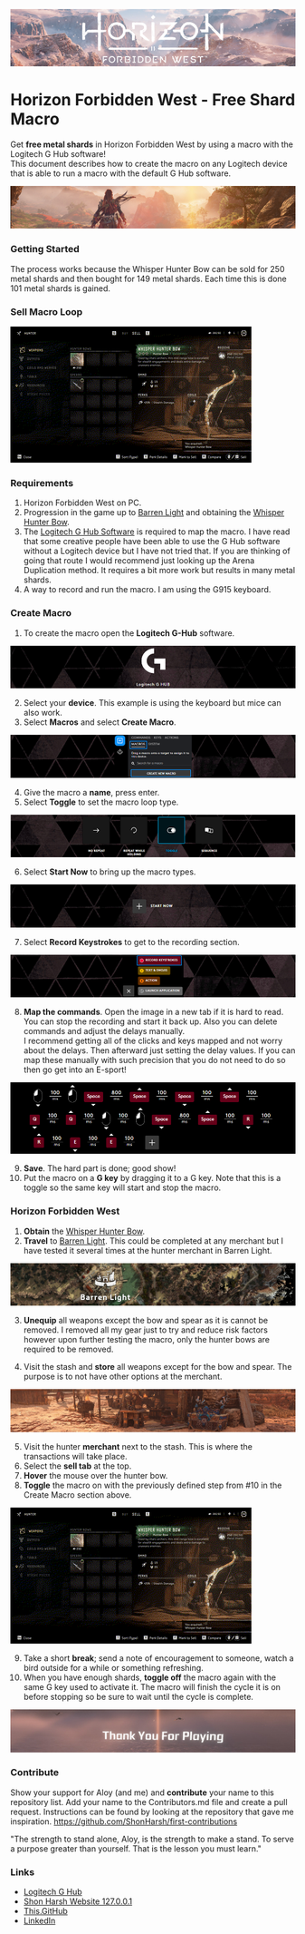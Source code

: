 ![Logo](https://raw.githubusercontent.com/ShonHarsh/HorizonForbiddenWest-ShardMacro-LogitechGHub/main/images/HFW-Banner-Logo.png)

# Horizon Forbidden West - Free Shard Macro

Get **free metal shards** in Horizon Forbidden West by using a macro with the Logitech G Hub software!<br />
This document describes how to create the macro on any Logitech device that is able to run a macro with the default G Hub software.

![Onward](https://raw.githubusercontent.com/ShonHarsh/HorizonForbiddenWest-ShardMacro-LogitechGHub/main/images/HFW-Banner-Onward.png)

### Getting Started

The process works because the Whisper Hunter Bow can be sold for 250 metal shards and then bought for 149 metal shards.  Each time this is done 101 metal shards is gained.

### Sell Macro Loop
![WHB](https://raw.githubusercontent.com/ShonHarsh/HorizonForbiddenWest-ShardMacro-LogitechGHub/main/images/HFW-Macro-WHB.gif)

### Requirements

1. Horizon Forbidden West on PC.
2. Progression in the game up to [Barren Light](https://horizon.fandom.com/wiki/Barren_Light?so=search) and obtaining the [Whisper Hunter Bow](https://horizon.fandom.com/wiki/Whisper_Hunter_Bow).
3. The [Logitech G Hub Software](https://www.logitechg.com/en-us/innovation/g-hub.html) is required to map the macro.  I have read that some creative people have been able to use the G Hub software without a Logitech device but I have not tried that.  If you are thinking of going that route I would recommend just looking up the Arena Duplication method.  It requires a bit more work but results in many metal shards.
4. A way to record and run the macro.  I am using the G915 keyboard.

### Create Macro
1. To create the macro open the **Logitech G-Hub** software.

![BannerLogitech](https://raw.githubusercontent.com/ShonHarsh/HorizonForbiddenWest-ShardMacro-LogitechGHub/main/images/HFW-Banner-GHub.png)

2. Select your **device**.  This example is using the keyboard but mice can also work.
3. Select **Macros** and select **Create Macro**.

![SelectMacro](https://raw.githubusercontent.com/ShonHarsh/HorizonForbiddenWest-ShardMacro-LogitechGHub/main/images/HFW-Macro-SelectMacros.png)

4. Give the macro a **name**, press enter.
5. Select **Toggle** to set the macro loop type.

![SelectToggle](https://raw.githubusercontent.com/ShonHarsh/HorizonForbiddenWest-ShardMacro-LogitechGHub/main/images/HFW-Macro-SelectToggle.png)

6. Select **Start Now** to bring up the macro types.

![StartNow](https://raw.githubusercontent.com/ShonHarsh/HorizonForbiddenWest-ShardMacro-LogitechGHub/main/images/HFW-Macro-StartNow.png)

7. Select **Record Keystrokes** to get to the recording section.

![RecordKeystrokes](https://raw.githubusercontent.com/ShonHarsh/HorizonForbiddenWest-ShardMacro-LogitechGHub/main/images/HFW-Macro-RecordKeystrokes.png)

8. **Map the commands**.  Open the image in a new tab if it is hard to read.  You can stop the recording and start it back up.  Also you can delete commands and adjust the delays manually.<br />
I recommend getting all of the clicks and keys mapped and not worry about the delays.  Then afterward just setting the delay values.  If you can map these manually with such precision that you do not need to do so then go get into an E-sport!

![MacroMap](https://raw.githubusercontent.com/ShonHarsh/HorizonForbiddenWest-ShardMacro-LogitechGHub/main/images/HFW-Macro-MacroMap.png)

9. **Save**.  The hard part is done; good show!
10. Put the macro on a **G key** by dragging it to a G key. Note that this is a toggle so the same key will start and stop the macro.

### Horizon Forbidden West
1. **Obtain** the [Whisper Hunter Bow](https://horizon.fandom.com/wiki/Whisper_Hunter_Bow).
2. **Travel** to [Barren Light](https://horizon.fandom.com/wiki/Barren_Light?so=search).  This could be completed at any merchant but I have tested it several times at the hunter merchant in Barren Light.

![BarrenLight](https://raw.githubusercontent.com/ShonHarsh/HorizonForbiddenWest-ShardMacro-LogitechGHub/main/images/HFW-BarrenLight.png)

3. **Unequip** all weapons except the bow and spear as it is cannot be removed.  I removed all my gear just to try and reduce risk factors however upon further testing the macro, only the hunter bows are required to be removed.

4. Visit the stash and **store** all weapons except for the bow and spear.  The purpose is to not have other options at the merchant.

![Stash](https://raw.githubusercontent.com/ShonHarsh/HorizonForbiddenWest-ShardMacro-LogitechGHub/main/images/HFW-Macro-Stash.png)

5. Visit the hunter **merchant** next to the stash.  This is where the transactions will take place.
6. Select the **sell tab** at the top.
7. **Hover** the mouse over the hunter bow.
8. **Toggle** the macro on with the previously defined step from #10 in the Create Macro section above.

![Macro-WHB](https://raw.githubusercontent.com/ShonHarsh/HorizonForbiddenWest-ShardMacro-LogitechGHub/main/images/HFW-Macro-WHB.gif)

9. Take a short **break**; send a note of encouragement to someone, watch a bird outside for a while or something refreshing.
10. When you have enough shards, **toggle off** the macro again with the same G key used to activate it.  The macro will finish the cycle it is on before stopping so be sure to wait until the cycle is complete.

![ThankYou](https://raw.githubusercontent.com/ShonHarsh/HorizonForbiddenWest-ShardMacro-LogitechGHub/main/images/HFW-Macro-ThankYou.jpg)

### Contribute

Show your support for Aloy (and me) and **contribute** your name to this repository list. Add your name to the Contributors.md file and create a pull request.
Instructions can be found by looking at the repository that gave me inspiration. https://github.com/ShonHarsh/first-contributions

"The strength to stand alone, Aloy, is the strength to make a stand. To serve a purpose greater than yourself. That is the lesson you must learn."


### Links
- [Logitech G Hub](https://www.logitechg.com/en-us/innovation/g-hub.html)
- [Shon Harsh Website 127.0.0.1](https://shonharsh.github.io/curriculum-vitae/index.html)
- [This.GitHub](https://github.com/shonharsh)
- [LinkedIn](https://www.linkedin.com/in/shonharsh/)
